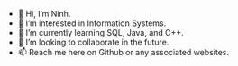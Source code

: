 - 👋 Hi, I’m Ninh.
- 👀 I’m interested in Information Systems.
- 🌱 I’m currently learning SQL, Java, and C++.
- 💞️ I’m looking to collaborate in the future.
- 📫 Reach me here on Github or any associated websites. 

<!---
ninh-nguyen01/ninh-nguyen01 is a ✨ special ✨ repository because its `README.md` (this file) appears on your GitHub profile.
You can click the Preview link to take a look at your changes.
--->
